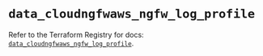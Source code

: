 # `data_cloudngfwaws_ngfw_log_profile`

Refer to the Terraform Registry for docs: [`data_cloudngfwaws_ngfw_log_profile`](https://registry.terraform.io/providers/paloaltonetworks/cloudngfwaws/3.0.4/docs/data-sources/ngfw_log_profile).
